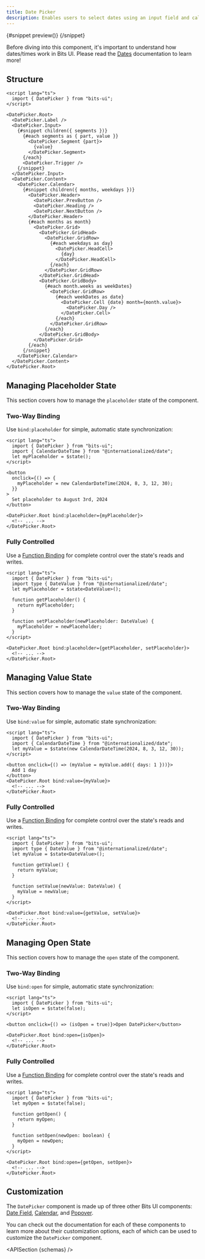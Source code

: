 ```yaml
---
title: Date Picker
description: Enables users to select dates using an input field and calendar interface.
---
```


<script>
	import { APISection, ComponentPreview, DatePickerDemo, Callout } from '$lib/components/index.js'
	let { schemas } = $props()
</script>

<ComponentPreview name="date-picker-demo" componentName="Date Picker" variant="preview">

{#snippet preview()}
<DatePickerDemo />
{/snippet}

</ComponentPreview>

<Callout type="tip" title="Heads up!">

Before diving into this component, it's important to understand how dates/times work in Bits UI. Please read the [Dates](/docs/dates) documentation to learn more!

</Callout>

## Structure

```svelte
<script lang="ts">
  import { DatePicker } from "bits-ui";
</script>

<DatePicker.Root>
  <DatePicker.Label />
  <DatePicker.Input>
    {#snippet children({ segments })}
      {#each segments as { part, value }}
        <DatePicker.Segment {part}>
          {value}
        </DatePicker.Segment>
      {/each}
      <DatePicker.Trigger />
    {/snippet}
  </DatePicker.Input>
  <DatePicker.Content>
    <DatePicker.Calendar>
      {#snippet children({ months, weekdays })}
        <DatePicker.Header>
          <DatePicker.PrevButton />
          <DatePicker.Heading />
          <DatePicker.NextButton />
        </DatePicker.Header>
        {#each months as month}
          <DatePicker.Grid>
            <DatePicker.GridHead>
              <DatePicker.GridRow>
                {#each weekdays as day}
                  <DatePicker.HeadCell>
                    {day}
                  </DatePicker.HeadCell>
                {/each}
              </DatePicker.GridRow>
            </DatePicker.GridHead>
            <DatePicker.GridBody>
              {#each month.weeks as weekDates}
                <DatePicker.GridRow>
                  {#each weekDates as date}
                    <DatePicker.Cell {date} month={month.value}>
                      <DatePicker.Day />
                    </DatePicker.Cell>
                  {/each}
                </DatePicker.GridRow>
              {/each}
            </DatePicker.GridBody>
          </DatePicker.Grid>
        {/each}
      {/snippet}
    </DatePicker.Calendar>
  </DatePicker.Content>
</DatePicker.Root>
```

## Managing Placeholder State

This section covers how to manage the `placeholder` state of the component.

### Two-Way Binding

Use `bind:placeholder` for simple, automatic state synchronization:

```svelte
<script lang="ts">
  import { DatePicker } from "bits-ui";
  import { CalendarDateTime } from "@internationalized/date";
  let myPlaceholder = $state();
</script>

<button
  onclick={() => {
    myPlaceholder = new CalendarDateTime(2024, 8, 3, 12, 30);
  }}
>
  Set placeholder to August 3rd, 2024
</button>

<DatePicker.Root bind:placeholder={myPlaceholder}>
  <!-- ... -->
</DatePicker.Root>
```

### Fully Controlled

Use a [Function Binding](https://svelte.dev/docs/svelte/bind#Function-bindings) for complete control over the state's reads and writes.

```svelte
<script lang="ts">
  import { DatePicker } from "bits-ui";
  import type { DateValue } from "@internationalized/date";
  let myPlaceholder = $state<DateValue>();

  function getPlaceholder() {
    return myPlaceholder;
  }

  function setPlaceholder(newPlaceholder: DateValue) {
    myPlaceholder = newPlaceholder;
  }
</script>

<DatePicker.Root bind:placeholder={getPlaceholder, setPlaceholder}>
  <!-- ... -->
</DatePicker.Root>
```

## Managing Value State

This section covers how to manage the `value` state of the component.

### Two-Way Binding

Use `bind:value` for simple, automatic state synchronization:

```svelte
<script lang="ts">
  import { DatePicker } from "bits-ui";
  import { CalendarDateTime } from "@internationalized/date";
  let myValue = $state(new CalendarDateTime(2024, 8, 3, 12, 30));
</script>

<button onclick={() => (myValue = myValue.add({ days: 1 }))}>
  Add 1 day
</button>
<DatePicker.Root bind:value={myValue}>
  <!-- ... -->
</DatePicker.Root>
```

### Fully Controlled

Use a [Function Binding](https://svelte.dev/docs/svelte/bind#Function-bindings) for complete control over the state's reads and writes.

```svelte
<script lang="ts">
  import { DatePicker } from "bits-ui";
  import type { DateValue } from "@internationalized/date";
  let myValue = $state<DateValue>();

  function getValue() {
    return myValue;
  }

  function setValue(newValue: DateValue) {
    myValue = newValue;
  }
</script>

<DatePicker.Root bind:value={getValue, setValue}>
  <!-- ... -->
</DatePicker.Root>
```

## Managing Open State

This section covers how to manage the `open` state of the component.

### Two-Way Binding

Use `bind:open` for simple, automatic state synchronization:

```svelte
<script lang="ts">
  import { DatePicker } from "bits-ui";
  let isOpen = $state(false);
</script>

<button onclick={() => (isOpen = true)}>Open DatePicker</button>

<DatePicker.Root bind:open={isOpen}>
  <!-- ... -->
</DatePicker.Root>
```

### Fully Controlled

Use a [Function Binding](https://svelte.dev/docs/svelte/bind#Function-bindings) for complete control over the state's reads and writes.

```svelte
<script lang="ts">
  import { DatePicker } from "bits-ui";
  let myOpen = $state(false);

  function getOpen() {
    return myOpen;
  }

  function setOpen(newOpen: boolean) {
    myOpen = newOpen;
  }
</script>

<DatePicker.Root bind:open={getOpen, setOpen}>
  <!-- ... -->
</DatePicker.Root>
```

## Customization

The `DatePicker` component is made up of three other Bits UI components: [Date Field](/docs/components/date-field), [Calendar](/docs/components/calendar), and [Popover](/docs/components/popover).

You can check out the documentation for each of these components to learn more about their customization options, each of which can be used to customize the `DatePicker` component.

<APISection {schemas} />
